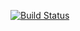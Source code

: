 [![Build Status](https://travis-ci.org/cloudiator/common.svg?branch=master)](https://travis-ci.org/cloudiator/common)
